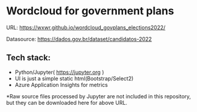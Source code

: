 # Wordcloud for government plans 
URL: https://wxwr.github.io/wordcloud_govplans_elections2022/

Datasource: https://dados.gov.br/dataset/candidatos-2022

## Tech stack:

- Python/Jupyter( https://jupyter.org )
- UI is just a simple static html(Bootstrap/Select2)
- Azure Application Insights for metrics

*Raw source files processed by Jupyter are not included in this repository, but they can be downloaded here for above URL.
